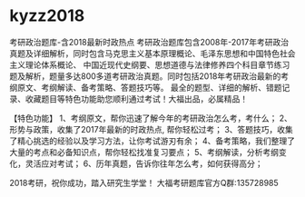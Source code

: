 # kyzz2018
考研政治题库-含2018最新时政热点
考研政治题库包含2008年-2017年考研政治真题及详细解析，同时包含马克思主义基本原理概论、毛泽东思想和中国特色社会主义理论体系概论、 中国近现代史纲要、思想道德与法律修养四个科目章节练习题及解析，题量多达800多道考研政治真题。同时包括2018年考研政治最新的考纲原文、考纲解读、备考策略、答题技巧等。
最全的题型、详细的解析、错题记录、收藏题目等特色功能助您顺利通过考试！大福出品，必属精品！

【特色功能】
1、考纲原文，帮你迅速了解今年的考研政治怎么考，考什么；
2、形势与政策，收集了2017年最新的时政热点, 帮你轻松过考；
3、答题技巧，收集了精心挑选的经验以及学习方法，让你考试游刃有余；
4、备考策略，我们整理了大量的考点和必备知识点，帮你轻松找准复习要点；
5、考纲解读，分析考纲变化，灵活应对考试；
6、历年真题，告诉你往年怎么考，如何获得高分；


2018考研，祝你成功，踏入研究生学堂！
大福考研题库官方Q群:135728985

